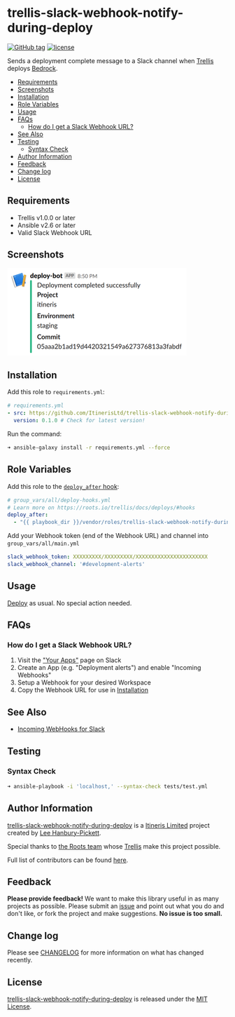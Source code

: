 # trellis-slack-webhook-notify-during-deploy

[![GitHub tag](https://img.shields.io/github/tag/ItinerisLtd/trellis-slack-webhook-notify-during-deploy.svg)](https://github.com/ItinerisLtd/trellis-slack-webhook-notify-during-deploy/tags)
[![license](https://img.shields.io/github/license/ItinerisLtd/trellis-slack-webhook-notify-during-deploy.svg)](https://github.com/ItinerisLtd/trellis-slack-webhook-notify-during-deploy/blob/master/LICENSE)


Sends a deployment complete message to a Slack channel when [Trellis](https://github.com/roots/trellis) deploys [Bedrock](https://github.com/roots/bedrock).

<!-- START doctoc generated TOC please keep comment here to allow auto update -->
<!-- DON'T EDIT THIS SECTION, INSTEAD RE-RUN doctoc TO UPDATE -->


- [Requirements](#requirements)
- [Screenshots](#screenshots)
- [Installation](#installation)
- [Role Variables](#role-variables)
- [Usage](#usage)
- [FAQs](#faqs)
  - [How do I get a Slack Webhook URL?](#how-do-i-get-a-slack-webhook-url)
- [See Also](#see-also)
- [Testing](#testing)
  - [Syntax Check](#syntax-check)
- [Author Information](#author-information)
- [Feedback](#feedback)
- [Change log](#change-log)
- [License](#license)

<!-- END doctoc generated TOC please keep comment here to allow auto update -->

## Requirements

- Trellis v1.0.0 or later
- Ansible v2.6 or later
- Valid Slack Webhook URL

## Screenshots
![Deployment Screenshot](screenshot.png)

## Installation

Add this role to `requirements.yml`:
```yaml
# requirements.yml
- src: https://github.com/ItinerisLtd/trellis-slack-webhook-notify-during-deploy
  version: 0.1.0 # Check for latest version!
```

Run the command:
```bash
➜ ansible-galaxy install -r requirements.yml --force
```

## Role Variables

Add this role to the [`deploy_after` hook](https://roots.io/trellis/docs/deploys/#hooks):
```yaml
# group_vars/all/deploy-hooks.yml
# Learn more on https://roots.io/trellis/docs/deploys/#hooks
deploy_after:
  - "{{ playbook_dir }}/vendor/roles/trellis-slack-webhook-notify-during-deploy/tasks/main.yml"
```

Add your Webhook token (end of the Webhook URL) and channel into `group_vars/all/main.yml`

```yaml
slack_webhook_token: XXXXXXXXX/XXXXXXXXX/XXXXXXXXXXXXXXXXXXXXXXX
slack_webhook_channel: '#development-alerts'
```

## Usage

[Deploy](https://roots.io/trellis/docs/deploys/#example) as usual. No special action needed.

## FAQs

### How do I get a Slack Webhook URL?

1. Visit the ["Your Apps"](https://api.slack.com/apps) page on Slack
2. Create an App (e.g. "Deployment alerts") and enable "Incoming Webhooks"
3. Setup a Webhook for your desired Workspace
4. Copy the Webhook URL for use in [Installation](#installation)

## See Also

- [Incoming WebHooks for Slack](https://get.slack.help/hc/en-us/articles/115005265063-Incoming-webhooks-for-Slack)

## Testing

### Syntax Check

```bash
➜ ansible-playbook -i 'localhost,' --syntax-check tests/test.yml
```

## Author Information

[trellis-slack-webhook-notify-during-deploy](https://github.com/ItinerisLtd/trellis-slack-webhook-notify-during-deploy) is a [Itineris Limited](https://www.itineris.co.uk/) project created by [Lee Hanbury-Pickett](https://github.com/codepuncher).

Special thanks to [the Roots team](https://roots.io/about/) whose [Trellis](https://github.com/roots/trellis) make this project possible.

Full list of contributors can be found [here](https://github.com/ItinerisLtd/trellis-slack-webhook-notify-during-deploy/graphs/contributors).

## Feedback

**Please provide feedback!** We want to make this library useful in as many projects as possible.
Please submit an [issue](https://github.com/ItinerisLtd/trellis-slack-webhook-notify-during-deploy/issues/new) and point out what you do and don't like, or fork the project and make suggestions.
**No issue is too small.**

## Change log

Please see [CHANGELOG](./CHANGELOG.md) for more information on what has changed recently.

## License

[trellis-slack-webhook-notify-during-deploy](https://github.com/ItinerisLtd/trellis-slack-webhook-notify-during-deploy) is released under the [MIT License](https://opensource.org/licenses/MIT).
